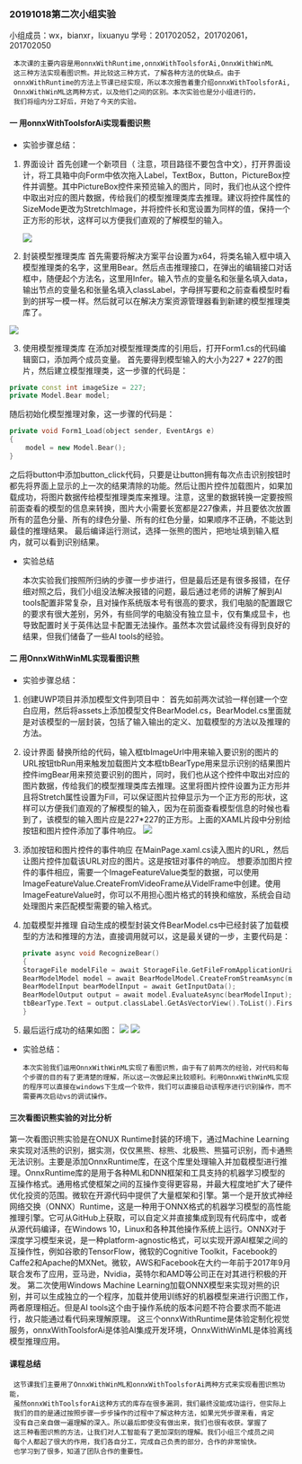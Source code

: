 ###     20191018第二次小组实验
 小组成员：wx，bianxr，lixuanyu
 学号：201702052，201702061，201702050
  
     本次课的主要内容是用onnxWithRuntime,onnxWithToolsforAi,OnnxWithWinML
     这三种方法实现看图识熊。并比较这三种方式，了解各种方法的优缺点。由于
     onnxWithRuntime的方法上节课已经实现，所以本次报告着重介绍onnxWithToolsforAi,
     OnnxWithWinML这两种方式，以及他们之间的区别。本次实验也是分小组进行的，
     我们将组内分工好后，开始了今天的实验。

#### 一 用onnxWithToolsforAi实现看图识熊
* 实验步骤总结：
1. 界面设计
   首先创建一个新项目（ 注意，项目路径不要包含中文），打开界面设计，将工具箱中向Form中依次拖入Label，TextBox，Button，PictureBox控件并调整。其中PictureBox控件来预览输入的图片，同时，我们也从这个控件中取出对应的图片数据，传给我们的模型推理类库去推理。建议将控件属性的SizeMode更改为StretchImage，并将控件长和宽设置为同样的值，保持一个正方形的形状，这样可以方便我们直观的了解模型的输入。

   ![](./picture/040.jpg)

2. 封装模型推理类库
首先需要将解决方案平台设置为x64，将类名输入框中填入模型推理类的名字，这里用Bear。然后点击推理接口，在弹出的编辑接口对话框中，随便起个方法名，这里用Infer。输入节点的变量名和张量名填入data，输出节点的变量名和张量名填入classLabel，字母拼写要和之前查看模型时看到的拼写一模一样。然后就可以在解决方案资源管理器看到新建的模型推理类库了。

![](./picture/044.jpg)

3. 使用模型推理类库
在添加对模型推理类库的引用后，打开Form1.cs的代码编辑窗口，添加两个成员变量。
首先要得到模型输入的大小为227 * 227的图片，然后建立模型推理类，这一步骤的代码是：
```c++
private const int imageSize = 227;
private Model.Bear model;
```
随后初始化模型推理对象，这一步骤的代码是：
```c++
private void Form1_Load(object sender, EventArgs e)
{
    model = new Model.Bear();
}
```
之后将button中添加button_click代码，只要是让button拥有每次点击识别按钮时都先将界面上显示的上一次的结果清除的功能。然后让图片控件加载图片，如果加载成功，将图片数据传给模型推理类库来推理。注意，这里的数据转换一定要按照前面查看的模型的信息来转换，图片大小需要长宽都是227像素，并且要依次放置所有的蓝色分量、所有的绿色分量、所有的红色分量，如果顺序不正确，不能达到最佳的推理结果。
最后编译运行测试，选择一张熊的图片，把地址填到输入框内，就可以看到识别结果。
* 实验总结
     
     本次实验我们按照所归纳的步骤一步步进行，但是最后还是有很多报错，在仔细对照之后，我们小组没法解决报错的问题，最后通过老师的讲解了解到AI tools配置非常复杂，且对操作系统版本号有很高的要求，我们电脑的配置跟它的要求有很大差别，另外，有些同学的电脑没有独立显卡，仅有集成显卡，也导致配置时关于英伟达显卡配置无法操作。虽然本次尝试最终没有得到良好的结果，但我们储备了一些Al tools的经验。


#### 二 用OnnxWithWinML实现看图识熊
* 实验步骤总结：
1. 创建UWP项目并添加模型文件到项目中：
   首先如前两次试验一样创建一个空白应用，然后将assets上添加模型文件BearModel.cs，BearModel.cs里面就是对该模型的一层封装，包括了输入输出的定义、加载模型的方法以及推理的方法。

2. 设计界面
   替换所给的代码，输入框tbImageUrl中用来输入要识别的图片的URL按钮tbRun用来触发加载图片文本框tbBearType用来显示识别的结果图片控件imgBear用来预览要识别的图片，同时，我们也从这个控件中取出对应的图片数据，传给我们的模型推理类库去推理。这里将图片控件设置为正方形并且将Stretch属性设置为Fill，可以保证图片拉伸显示为一个正方形的形状，这样可以方便我们直观的了解模型的输入，因为在前面查看模型信息的时候也看到了，该模型的输入图片应是227*227的正方形。上面的XAML片段中分别给按钮和图片控件添加了事件响应。
   ![](./picture/043.jpg)
3. 添加按钮和图片控件的事件响应
   在MainPage.xaml.cs读入图片的URL，然后让图片控件加载该URL对应的图片。这是按钮对事件的响应。
   想要添加图片控件的事件相应，需要一个ImageFeatureValue类型的数据，可以使用ImageFeatureValue.CreateFromVideoFrame从VidelFrame中创建。使用ImageFeatureValue时，你可以不用担心图片格式的转换和缩放，系统会自动处理图片来匹配模型需要的输入格式。
4. 加载模型并推理
   自动生成的模型封装文件BearModel.cs中已经封装了加载模型的方法和推理的方法，直接调用就可以，这是最关键的一步，主要代码是：
   ```c++
   private async void RecognizeBear()
   {
   StorageFile modelFile = await StorageFile.GetFileFromApplicationUriAsync(new Uri($"ms-appx:///Assets/BearModel.onnx"));
   BearModelModel model = await BearModelModel.CreateFromStreamAsync(modelFile);
   BearModelInput bearModelInput = await GetInputData();
   BearModelOutput output = await model.EvaluateAsync(bearModelInput);
   tbBearType.Text = output.classLabel.GetAsVectorView().ToList().FirstOrDefault();
   }     
   ```

5. 最后运行成功的结果如图：
   ![](./picture/041.jpg)
   ![](./picture/042.jpg)

* 实验总结：
      
      本次实验我们运用OnnxWithWinML实现了看图识熊，由于有了前两次的经验，对代码和每个步骤的目的有了更清楚的理解，所以这一次做起来比较顺利。利用OnnxWithWinML实现的程序可以直接在windows下生成一个软件，我们可以直接启动该程序进行识别操作，而不需要再次启动vs的调试操作。


#### 三次看图识熊实验的对比分析
 第一次看图识熊实验是在ONUX Runtime封装的环境下，通过Machine Learning来实现对活熊的识别，据实测，仅仅黑熊、棕熊、北极熊、熊猫可识别，而卡通熊无法识别。主要是添加OnnxRuntime库，在这个库里处理输入并加载模型进行推理。OnnxRuntime库的是用于各种ML和DNN框架和工具支持的机器学习模型的互操作格式。通用格式使框架之间的互操作变得更容易，并最大程度地扩大了硬件优化投资的范围。微软在开源代码中提供了大量框架和引擎。第一个是开放式神经网络交换（ONNX）Runtime，这是一种用于ONNX格式的机器学习模型的高性能推理引擎。它可从GitHub上获取，可以自定义并直接集成到现有代码库中，或者从源代码编译，在Windows 10，Linux和各种其他操作系统上运行。ONNX对于深度学习模型来说，是一种platform-agnostic格式，可以实现开源AI框架之间的互操作性，例如谷歌的TensorFlow，微软的Cognitive Toolkit，Facebook的Caffe2和Apache的MXNet。微软，AWS和Facebook在大约一年前于2017年9月联合发布了应用，亚马逊，Nvidia，英特尔和AMD等公司正在对其进行积极的开发。
 第二次使用Windows Machine Learning加载ONNX模型来实现对熊的识别，并可以生成独立的一个程序，加载并使用训练好的机器模型来进行识图工作，两者原理相近。但是AI tools这个由于操作系统的版本问题不符合要求而不能进行，故只能通过看代码来理解原理。
 这三个onnxWithRuntime是体验定制化视觉服务，onnxWithToolsforAi是体验AI集成开发环境，OnnxWithWinML是体验离线模型推理应用。
 

#### 课程总结
     这节课我们主要用了OnnxWithWinML和onnxWithToolsforAi两种方式来实现看图识熊功能，
     虽然onnxWithToolsforAi这种方式的库存在很多漏洞，我们最终没能成功运行，但实际上
     我们的目的是通过按照步骤一步步操作的过程中了解这种方法，如果光凭步骤来看，肯定
     没有自己亲自做一遍理解的深入。所以最后即使没有做出来，我们也很有收获。掌握了
     这三种看图识熊的方法，让我们对人工智能有了更加深刻的理解。我们小组三个成员之间
     每个人都起了很大的作用，我们各自分工，完成自己负责的部分，合作的非常愉快。
     也学习到了很多，知道了团队合作的重要性。
